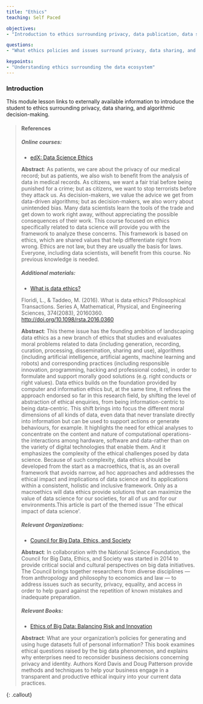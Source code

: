 ```yaml
---
title: "Ethics"
teaching: Self Paced

objectives:
- "Introduction to ethics surrounding privacy, data publication, data sharing, and algorithmic decision-making"

questions:
- "What ethics policies and issues surround privacy, data sharing, and the use of data?"

keypoints:
- "Understanding ethics surrounding the data ecosystem"
---
```


### Introduction

This module lesson links to externally available information to introduce the student to ethics surrounding privacy, data sharing, and algorithmic decision-making.

> #### References
> ##### Online courses:
>
>   - [edX: Data Science Ethics](https://www.edx.org/course/data-science-ethics-michiganx-ds101x-1#!)
>
> **Abstract**: As patients, we care about the privacy of our medical record; but as patients, we also wish to benefit from the analysis of data in medical records. As citizens, we want a fair trial before being punished for a crime; but as citizens, we want to stop terrorists before they attack us. As decision-makers, we value the advice we get from data-driven algorithms; but as decision-makers, we also worry about unintended bias. Many data scientists learn the tools of the trade and get down to work right away, without appreciating the possible consequences of their work. This course focused on ethics specifically related to data science will provide you with the framework to analyze these concerns. This framework is based on ethics, which are shared values that help differentiate right from wrong. Ethics are not law, but they are usually the basis for laws. Everyone, including data scientists, will benefit from this course. No previous knowledge is needed.
>
> ##### Additional materials:
>
>   - [What is data ethics?](https://www.ncbi.nlm.nih.gov/pmc/articles/PMC5124072/)
>
> Floridi, L., & Taddeo, M. (2016). What is data ethics? Philosophical Transactions. Series A, Mathematical, Physical, and Engineering Sciences, 374(2083), 20160360. http://doi.org/10.1098/rsta.2016.0360
>
> **Abstract**: This theme issue has the founding ambition of landscaping data ethics as a new branch of ethics that studies and evaluates moral problems related to data (including generation, recording, curation, processing, dissemination, sharing and use), algorithms (including artificial intelligence, artificial agents, machine learning and robots) and corresponding practices (including responsible innovation, programming, hacking and professional codes), in order to formulate and support morally good solutions (e.g. right conducts or right values). Data ethics builds on the foundation provided by computer and information ethics but, at the same time, it refines the approach endorsed so far in this research field, by shifting the level of abstraction of ethical enquiries, from being information-centric to being data-centric. This shift brings into focus the different moral dimensions of all kinds of data, even data that never translate directly into information but can be used to support actions or generate behaviours, for example. It highlights the need for ethical analyses to concentrate on the content and nature of computational operations-the interactions among hardware, software and data-rather than on the variety of digital technologies that enable them. And it emphasizes the complexity of the ethical challenges posed by data science. Because of such complexity, data ethics should be developed from the start as a macroethics, that is, as an overall framework that avoids narrow, ad hoc approaches and addresses the ethical impact and implications of data science and its applications within a consistent, holistic and inclusive framework. Only as a macroethics will data ethics provide solutions that can maximize the value of data science for our societies, for all of us and for our environments.This article is part of the themed issue 'The ethical impact of data science'.
>
> ##### Relevant Organizations:
>   - [Council for Big Data, Ethics, and Society](http://bdes.datasociety.net)
>
> **Abstract**: In collaboration with the National Science Foundation, the Council for Big Data, Ethics, and Society was started in 2014 to provide critical social and cultural perspectives on big data initiatives. The Council brings together researchers from diverse disciplines — from anthropology and philosophy to economics and law — to address issues such as security, privacy, equality, and access in order to help guard against the repetition of known mistakes and inadequate preparation.
>
> ##### Relevant Books:
>   - [Ethics of Big Data: Balancing Risk and Innovation](https://www.amazon.com/Ethics-Big-Data-Balancing-Innovation/dp/1449311792/ref=sr_1_2?s=books&ie=UTF8&qid=1499980325&sr=1-2&keywords=data+ethics)
>
> **Abstract**: What are your organization’s policies for generating and using huge datasets full of personal information? This book examines ethical questions raised by the big data phenomenon, and explains why enterprises need to reconsider business decisions concerning privacy and identity. Authors Kord Davis and Doug Patterson provide methods and techniques to help your business engage in a transparent and productive ethical inquiry into your current data practices.

{: .callout}
